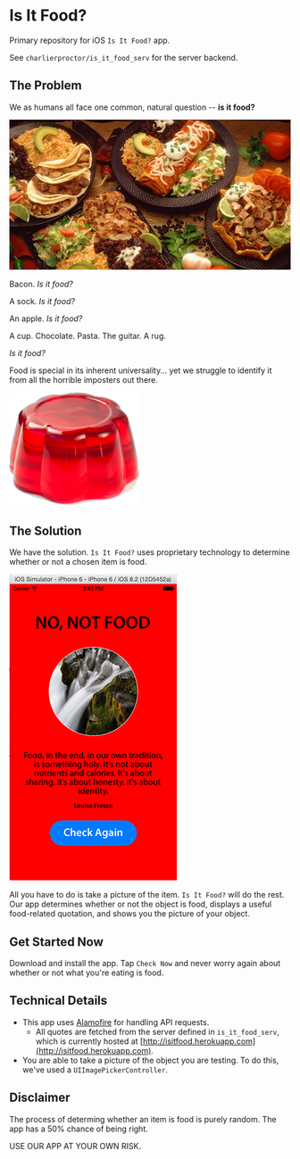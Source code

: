 # Is It Food?

Primary repository for iOS `Is It Food?` app.

See `charlierproctor/is_it_food_serv` for the server backend.

## The Problem
We as humans all face one common, natural question -- **is it food?** 

![Jello](./docs/food.jpg)

Bacon. *Is it food?*

A sock. *Is it food?*

An apple. *Is it food?*

A cup. Chocolate. Pasta. The guitar. A rug. 

*Is it food?*

Food is special in its inherent universality... yet we struggle to identify it from all the horrible imposters out there.

![Jello](./docs/jello.png)

## The Solution

We have the solution. `Is It Food?` uses proprietary technology to determine whether or not a chosen item is food. 

![Not Food](./docs/not_food_screenshot.png)

All you have to do is take a picture of the item. `Is It Food?` will do the rest. Our app determines whether or not the object is food, displays a useful food-related quotation, and shows you the picture of your object. 

## Get Started Now

Download and install the app. Tap `Check Now` and never worry again about whether or not what you're eating is food.

## Technical Details

- This app uses [Alamofire](https://github.com/Alamofire/Alamofire) for handling API requests.
	- All quotes are fetched from the server defined in `is_it_food_serv`, which is currently hosted at [http://isitfood.herokuapp.com](http://isitfood.herokuapp.com).
- You are able to take a picture of the object you are testing. To do this, we've used a `UIImagePickerController`.

## Disclaimer

The process of determing whether an item is food is purely random. The app has a 50% chance of being right. 

USE OUR APP AT YOUR OWN RISK. 
